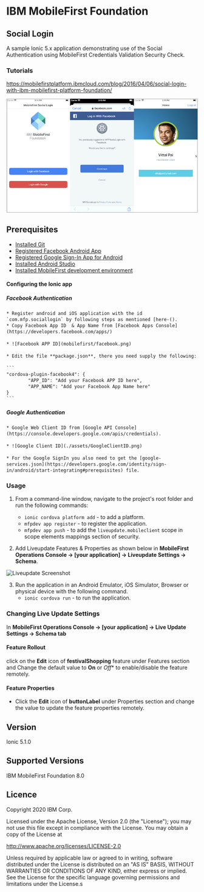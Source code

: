IBM MobileFirst Foundation
===
## Social Login

A sample Ionic 5.x application demonstrating use of the Social Authentication using MobileFirst Credentials Validation Security Check.

### Tutorials
https://mobilefirstplatform.ibmcloud.com/blog/2016/04/06/social-login-with-ibm-mobilefirst-platform-foundation/

![Social Login Screenshot](mobilefirst/screenshot.jpg)

## Prerequisites
* [Installed Git](https://git-scm.com/book/en/v2/Getting-Started-Installing-Git)
* [Registered Facebook Android App](https://developers.facebook.com/docs/android/getting-started)
* [Registered Google Sign-In App for Android](https://developers.google.com/identity/sign-in/android/start-integrating#get-config)
* [Installed Android Studio](https://developer.android.com/studio/install.html)
* [Installed MobileFirst development environment](https://mobilefirstplatform.ibmcloud.com/tutorials/en/foundation/8.0/installation-configuration/development/mobilefirst/)


#### Configuring the Ionic app

##### Facebook Authentication


    * Register android and iOS application with the id `com.mfp.sociallogin` by following steps as mentioned [here-().
    * Copy Facebook App ID  & App Name from [Facebook Apps Console](https://developers.facebook.com/apps/)

    * ![Facebook APP ID](mobilefirst/facebook.png)

    * Edit the file **package.json**, there you need supply the following:

    ``` 
    "cordova-plugin-facebook4": {
            "APP_ID": "Add your Facebook APP ID here",
            "APP_NAME": "Add your Facebook App Name here"
    }
    ```

##### Google Authentication
    
    * Google Web Client ID from [Google API Console](https://console.developers.google.com/apis/credentials).

    * ![Google Client ID](./assets/GoogleClientID.png)

    * For the Google SignIn you also need to get the [google-services.json](https://developers.google.com/identity/sign-in/android/start-integrating#prerequisites) file.


### Usage

1. From a command-line window, navigate to the project's root folder and run the following commands:
    - `ionic cordova platform add` - to add a platform.
    - `mfpdev app register` - to register the application.
    - `mfpdev app push` - to add the `liveupdate.mobileclient` scope in scope elements mappings section of security.
   
2. Add Liveupdate Features & Properties as shown below in **MobileFirst Operations Console → [your application] → Liveupdate Settings → Schema**.

![Liveupdate Screenshot](mobilefirst/liveupdate-schema.png)

3. Run the application in an Android Emulator, iOS Simulator, Browser or physical device with the following command.
    - `ionic cordova run` - to run the application. 


### Changing Live Update Settings

In **MobileFirst Operations Console → [your application] → Live Update Settings → Schema tab**

#### Feature Rollout
click on the **Edit** icon of  **festivalShopping**  feature under Features section and Change the default value to **On** or *Off** to enable/disable the feature remotely.
 
#### Feature Properties
* Click the **Edit** icon of **buttonLabel** under Properties section and change the value to update the feature properties remotely.

## Version
Ionic 5.1.0

## Supported Versions
IBM MobileFirst Foundation 8.0

## Licence
Copyright 2020 IBM Corp.

Licensed under the Apache License, Version 2.0 (the "License");
you may not use this file except in compliance with the License.
You may obtain a copy of the License at

http://www.apache.org/licenses/LICENSE-2.0

Unless required by applicable law or agreed to in writing, software
distributed under the License is distributed on an "AS IS" BASIS,
WITHOUT WARRANTIES OR CONDITIONS OF ANY KIND, either express or implied.
See the License for the specific language governing permissions and
limitations under the License.s